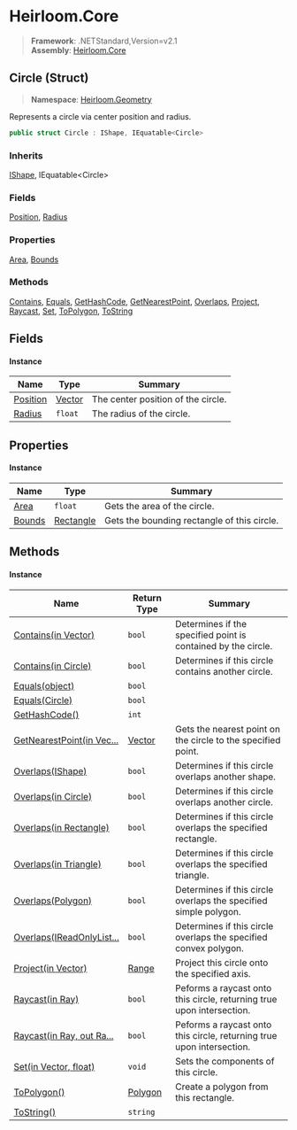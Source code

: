 # Heirloom.Core

> **Framework**: .NETStandard,Version=v2.1  
> **Assembly**: [Heirloom.Core][0]

## Circle (Struct)

> **Namespace**: [Heirloom.Geometry][0]

Represents a circle via center position and radius.

```cs
public struct Circle : IShape, IEquatable<Circle>
```

### Inherits

[IShape][1], IEquatable\<Circle>

### Fields

[Position][2], [Radius][3]

### Properties

[Area][4], [Bounds][5]

### Methods

[Contains][6], [Equals][7], [GetHashCode][8], [GetNearestPoint][9], [Overlaps][10], [Project][11], [Raycast][12], [Set][13], [ToPolygon][14], [ToString][15]

## Fields

#### Instance

| Name          | Type         | Summary                            |
|---------------|--------------|------------------------------------|
| [Position][2] | [Vector][16] | The center position of the circle. |
| [Radius][3]   | `float`      | The radius of the circle.          |

## Properties

#### Instance

| Name        | Type            | Summary                                     |
|-------------|-----------------|---------------------------------------------|
| [Area][4]   | `float`         | Gets the area of the circle.                |
| [Bounds][5] | [Rectangle][17] | Gets the bounding rectangle of this circle. |

## Methods

#### Instance

| Name                            | Return Type   | Summary                                                               |
|---------------------------------|---------------|-----------------------------------------------------------------------|
| [Contains(in Vector)][6]        | `bool`        | Determines if the specified point is contained by the circle.         |
| [Contains(in Circle)][6]        | `bool`        | Determines if this circle contains another circle.                    |
| [Equals(object)][7]             | `bool`        |                                                                       |
| [Equals(Circle)][7]             | `bool`        |                                                                       |
| [GetHashCode()][8]              | `int`         |                                                                       |
| [GetNearestPoint(in Vec...][9]  | [Vector][16]  | Gets the nearest point on the circle to the specified point.          |
| [Overlaps(IShape)][10]          | `bool`        | Determines if this circle overlaps another shape.                     |
| [Overlaps(in Circle)][10]       | `bool`        | Determines if this circle overlaps another circle.                    |
| [Overlaps(in Rectangle)][10]    | `bool`        | Determines if this circle overlaps the specified rectangle.           |
| [Overlaps(in Triangle)][10]     | `bool`        | Determines if this circle overlaps the specified triangle.            |
| [Overlaps(Polygon)][10]         | `bool`        | Determines if this circle overlaps the specified simple polygon.      |
| [Overlaps(IReadOnlyList...][10] | `bool`        | Determines if this circle overlaps the specified convex polygon.      |
| [Project(in Vector)][11]        | [Range][18]   | Project this circle onto the specified axis.                          |
| [Raycast(in Ray)][12]           | `bool`        | Peforms a raycast onto this circle, returning true upon intersection. |
| [Raycast(in Ray, out Ra...][12] | `bool`        | Peforms a raycast onto this circle, returning true upon intersection. |
| [Set(in Vector, float)][13]     | `void`        | Sets the components of this circle.                                   |
| [ToPolygon()][14]               | [Polygon][19] | Create a polygon from this rectangle.                                 |
| [ToString()][15]                | `string`      |                                                                       |

[0]: ../../Heirloom.Core.md
[1]: IShape.md
[2]: Circle/Position.md
[3]: Circle/Radius.md
[4]: Circle/Area.md
[5]: Circle/Bounds.md
[6]: Circle/Contains.md
[7]: Circle/Equals.md
[8]: Circle/GetHashCode.md
[9]: Circle/GetNearestPoint.md
[10]: Circle/Overlaps.md
[11]: Circle/Project.md
[12]: Circle/Raycast.md
[13]: Circle/Set.md
[14]: Circle/ToPolygon.md
[15]: Circle/ToString.md
[16]: ../Heirloom/Vector.md
[17]: ../Heirloom/Rectangle.md
[18]: ../Heirloom/Range.md
[19]: Polygon.md
